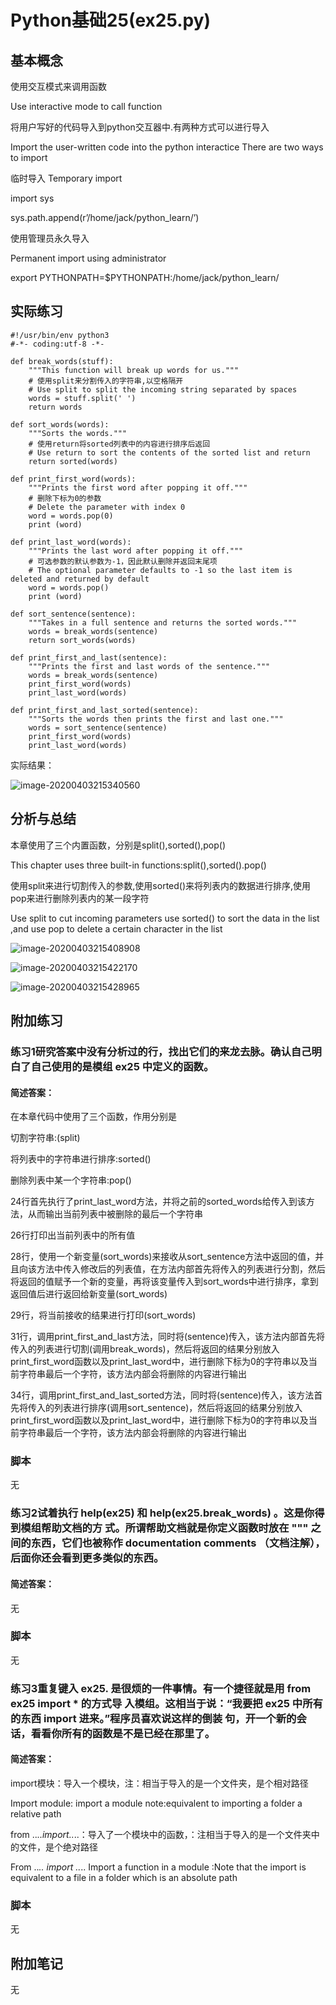 # Python基础25(ex25.py)

## 基本概念

使用交互模式来调用函数

Use interactive mode to call function 

将用户写好的代码导入到python交互器中.有两种方式可以进行导入

Import the user-written code into the python interactice There are two ways to import

临时导入 Temporary import

import sys

sys.path.append(r’/home/jack/python_learn/’)

使用管理员永久导入

Permanent import using administrator

export PYTHONPATH=$PYTHONPATH:/home/jack/python_learn/



## 实际练习

```
#!/usr/bin/env python3
#-*- coding:utf-8 -*-

def break_words(stuff):
    """This function will break up words for us."""
	# 使用split来分割传入的字符串,以空格隔开
	# Use split to split the incoming string separated by spaces
    words = stuff.split(' ')
    return words

def sort_words(words):
    """Sorts the words."""
	# 使用return将sorted列表中的内容进行排序后返回
	# Use return to sort the contents of the sorted list and return
    return sorted(words)

def print_first_word(words):
    """Prints the first word after popping it off."""
	# 删除下标为0的参数
	# Delete the parameter with index 0
    word = words.pop(0)
    print (word)

def print_last_word(words):
    """Prints the last word after popping it off."""
	# 可选参数的默认参数为-1，因此默认删除并返回末尾项
	# The optional parameter defaults to -1 so the last item is deleted and returned by default
    word = words.pop()
    print (word)

def sort_sentence(sentence):
    """Takes in a full sentence and returns the sorted words."""
    words = break_words(sentence)
    return sort_words(words)

def print_first_and_last(sentence):
    """Prints the first and last words of the sentence."""
    words = break_words(sentence)
    print_first_word(words)
    print_last_word(words)

def print_first_and_last_sorted(sentence):
    """Sorts the words then prints the first and last one."""
    words = sort_sentence(sentence)
    print_first_word(words)
    print_last_word(words)
```

实际结果：

![image-20200403215340560](ex25.assets/image-20200403215340560.png)



## 分析与总结

本章使用了三个内置函数，分别是split(),sorted(),pop()

This chapter uses three built-in functions:split(),sorted().pop()

使用split来进行切割传入的参数,使用sorted()来将列表内的数据进行排序,使用pop来进行删除列表内的某一段字符

Use split to cut incoming parameters use sorted() to sort the data in the list ,and use pop to delete a certain character in the list

![image-20200403215408908](ex25.assets/image-20200403215408908.png)

![image-20200403215422170](ex25.assets/image-20200403215422170.png)

![image-20200403215428965](ex25.assets/image-20200403215428965.png)

## 附加练习

### 练习1研究答案中没有分析过的行，找出它们的来龙去脉。确认自己明白了自己使用的是模组 ex25 中定义的函数。

#### 简述答案：

在本章代码中使用了三个函数，作用分别是

切割字符串:(split)

将列表中的字符串进行排序:sorted()

删除列表中某一个字符串:pop()



24行首先执行了print_last_word方法，并将之前的sorted_words给传入到该方法，从而输出当前列表中被删除的最后一个字符串

26行打印出当前列表中的所有值

28行，使用一个新变量(sort_words)来接收从sort_sentence方法中返回的值，并且向该方法中传入修改后的列表值，在方法内部首先将传入的列表进行分割，然后将返回的值赋予一个新的变量，再将该变量传入到sort_words中进行排序，拿到返回值后进行返回给新变量(sort_words)

29行，将当前接收的结果进行打印(sort_words)

31行，调用print_first_and_last方法，同时将(sentence)传入，该方法内部首先将传入的列表进行切割(调用break_words)，然后将返回的结果分别放入print_first_word函数以及print_last_word中，进行删除下标为0的字符串以及当前字符串最后一个字符，该方法内部会将删除的内容进行输出

34行，调用print_first_and_last_sorted方法，同时将(sentence)传入，该方法首先将传入的列表进行排序(调用sort_sentence)，然后将返回的结果分别放入print_first_word函数以及print_last_word中，进行删除下标为0的字符串以及当前字符串最后一个字符，该方法内部会将删除的内容进行输出

### 脚本

无

### 练习2试着执行 help(ex25) 和 help(ex25.break_words) 。这是你得到模组帮助文档的方 式。所谓帮助文档就是你定义函数时放在 """ 之间的东西，它们也被称作 documentation comments （文档注解），后面你还会看到更多类似的东西。

####  简述答案：

无

### 脚本

无

### 练习3重复键入 ex25. 是很烦的一件事情。有一个捷径就是用 from ex25 import * 的方式导 入模组。这相当于说：“我要把 ex25 中所有的东西 import 进来。”程序员喜欢说这样的倒装 句，开一个新的会话，看看你所有的函数是不是已经在那里了。

#### 简述答案：

import模块：导入一个模块，注：相当于导入的是一个文件夹，是个相对路径

Import module: import a module note:equivalent to importing a folder a relative path

from ..*..import..*..：导入了一个模块中的函数，：注相当于导入的是一个文件夹中的文件，是个绝对路径

From ..*.. import ..*.. Import a function in a module :Note that the import is equivalent to a file in a folder which is an absolute path

### 脚本

无



## 附加笔记

无